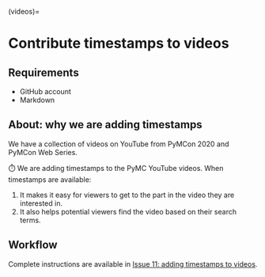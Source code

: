 (videos)=
# Contribute timestamps to videos

## Requirements
- GitHub account
- Markdown

## About: why we are adding timestamps

We have a collection of videos on YouTube from PyMCon 2020 and PyMCon Web Series.

:stopwatch: We are adding timestamps to the PyMC YouTube videos.  When timestamps are available:
1. It makes it easy for viewers to get to the part in the video they are interested in.
2. It also helps potential viewers find the video based on their search terms.

## Workflow

Complete instructions are available in [Issue 11: adding timestamps to videos](https://github.com/pymc-devs/video-timestamps/issues/11).

